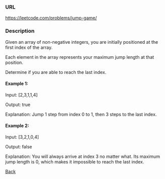 ### URL
https://leetcode.com/problems/jump-game/
### Description
Given an array of non-negative integers, you are initially positioned at the first index of the array.

Each element in the array represents your maximum jump length at that position.

Determine if you are able to reach the last index.

#### Example 1:

Input: [2,3,1,1,4]

Output: true

Explanation: Jump 1 step from index 0 to 1, then 3 steps to the last index.
#### Example 2:

Input: [3,2,1,0,4]

Output: false

Explanation: You will always arrive at index 3 no matter what. Its maximum
             jump length is 0, which makes it impossible to reach the last index.


[Back](readme.md)